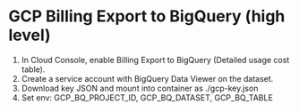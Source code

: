 # GCP Billing Export to BigQuery (high level)

1. In Cloud Console, enable Billing Export to BigQuery (Detailed usage cost table).
2. Create a service account with BigQuery Data Viewer on the dataset.
3. Download key JSON and mount into container as ./gcp-key.json
4. Set env: GCP_BQ_PROJECT_ID, GCP_BQ_DATASET, GCP_BQ_TABLE
